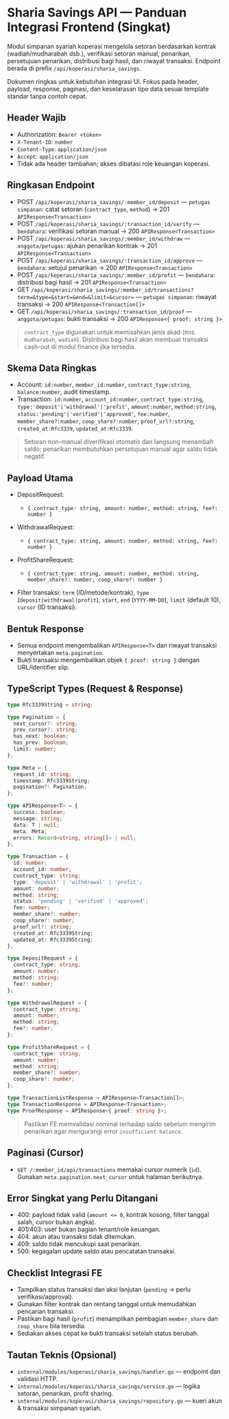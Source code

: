 # Sharia Savings API — Panduan Integrasi Frontend (Singkat)

Modul simpanan syariah koperasi mengelola setoran berdasarkan kontrak (wadiah/mudharabah dsb.), verifikasi setoran manual, penarikan, persetujuan penarikan, distribusi bagi hasil, dan riwayat transaksi. Endpoint berada di prefix `/api/koperasi/sharia_savings`.

Dokumen ringkas untuk kebutuhan integrasi UI. Fokus pada header, payload, response, paginasi, dan keselarasan tipe data sesuai template standar tanpa contoh cepat.

## Header Wajib

- Authorization: `Bearer <token>`
- `X-Tenant-ID`: `number`
- `Content-Type`: `application/json`
- `Accept`: `application/json`
- Tidak ada header tambahan; akses dibatasi role keuangan koperasi.

## Ringkasan Endpoint

- POST `/api/koperasi/sharia_savings/:member_id/deposit` — `petugas simpanan`: catat setoran (`contract_type`, `method`) → 201 `APIResponse<Transaction>`
- POST `/api/koperasi/sharia_savings/:transaction_id/verify` — `bendahara`: verifikasi setoran manual → 200 `APIResponse<Transaction>`
- POST `/api/koperasi/sharia_savings/:member_id/withdraw` — `anggota/petugas`: ajukan penarikan kontrak → 201 `APIResponse<Transaction>`
- POST `/api/koperasi/sharia_savings/:transaction_id/approve` — `bendahara`: setujui penarikan → 200 `APIResponse<Transaction>`
- POST `/api/koperasi/sharia_savings/:member_id/profit` — `bendahara`: distribusi bagi hasil → 201 `APIResponse<Transaction>`
- GET `/api/koperasi/sharia_savings/:member_id/transactions?term=&type=&start=&end=&limit=&cursor=` — `petugas simpanan`: riwayat transaksi → 200 `APIResponse<Transaction[]>`
- GET `/api/koperasi/sharia_savings/:transaction_id/proof` — `anggota/petugas`: bukti transaksi → 200 `APIResponse<{ proof: string }>`

> `contract_type` digunakan untuk memisahkan jenis akad (mis. `mudharabah`, `wadiah`). Distribusi bagi hasil akan membuat transaksi cash-out di modul finance jika tersedia.

## Skema Data Ringkas

- Account: `id:number`, `member_id:number`, `contract_type:string`, `balance:number`, audit timestamp.
- Transaction: `id:number`, `account_id:number`, `contract_type:string`, `type:'deposit'|'withdrawal'|'profit'`, `amount:number`, `method:string`, `status:'pending'|'verified'|'approved'`, `fee:number`, `member_share?:number`, `coop_share?:number`, `proof_url?:string`, `created_at:Rfc3339`, `updated_at:Rfc3339`.

> Setoran non-manual diverifikasi otomatis dan langsung menambah saldo; penarikan membutuhkan persetujuan manual agar saldo tidak negatif.

## Payload Utama

- DepositRequest:
  - `{ contract_type: string, amount: number, method: string, fee?: number }`

- WithdrawalRequest:
  - `{ contract_type: string, amount: number, method: string, fee?: number }`

- ProfitShareRequest:
  - `{ contract_type: string, amount: number, method: string, member_share?: number, coop_share?: number }`

- Filter transaksi: `term` (ID/metode/kontrak), `type` (`deposit|withdrawal|profit`), `start`, `end` (`YYYY-MM-DD`), `limit` (default 10), `cursor` (ID transaksi).

## Bentuk Response

- Semua endpoint mengembalikan `APIResponse<T>` dan riwayat transaksi menyertakan `meta.pagination`.
- Bukti transaksi mengembalikan objek `{ proof: string }` dengan URL/identifier slip.

## TypeScript Types (Request & Response)

```ts
type Rfc3339String = string;

type Pagination = {
  next_cursor?: string;
  prev_cursor?: string;
  has_next: boolean;
  has_prev: boolean;
  limit: number;
};

type Meta = {
  request_id: string;
  timestamp: Rfc3339String;
  pagination?: Pagination;
};

type APIResponse<T> = {
  success: boolean;
  message: string;
  data: T | null;
  meta: Meta;
  errors: Record<string, string[]> | null;
};

type Transaction = {
  id: number;
  account_id: number;
  contract_type: string;
  type: 'deposit' | 'withdrawal' | 'profit';
  amount: number;
  method: string;
  status: 'pending' | 'verified' | 'approved';
  fee: number;
  member_share?: number;
  coop_share?: number;
  proof_url?: string;
  created_at: Rfc3339String;
  updated_at: Rfc3339String;
};

type DepositRequest = {
  contract_type: string;
  amount: number;
  method: string;
  fee?: number;
};

type WithdrawalRequest = {
  contract_type: string;
  amount: number;
  method: string;
  fee?: number;
};

type ProfitShareRequest = {
  contract_type: string;
  amount: number;
  method: string;
  member_share?: number;
  coop_share?: number;
};

type TransactionListResponse = APIResponse<Transaction[]>;
type TransactionResponse = APIResponse<Transaction>;
type ProofResponse = APIResponse<{ proof: string }>;
```

> Pastikan FE memvalidasi nominal terhadap saldo sebelum mengirim penarikan agar mengurangi error `insufficient balance`.

## Paginasi (Cursor)

- `GET /:member_id/api/transactions` memakai cursor numerik (`id`). Gunakan `meta.pagination.next_cursor` untuk halaman berikutnya.

## Error Singkat yang Perlu Ditangani

- 400: payload tidak valid (`amount <= 0`, kontrak kosong, filter tanggal salah, cursor bukan angka).
- 401/403: user bukan bagian tenant/role keuangan.
- 404: akun atau transaksi tidak ditemukan.
- 409: saldo tidak mencukupi saat penarikan.
- 500: kegagalan update saldo atau pencatatan transaksi.

## Checklist Integrasi FE

- Tampilkan status transaksi dan aksi lanjutan (`pending` -> perlu verifikasi/approval).
- Gunakan filter kontrak dan rentang tanggal untuk memudahkan pencarian transaksi.
- Pastikan bagi hasil (`profit`) menampilkan pembagian `member_share` dan `coop_share` bila tersedia.
- Sediakan akses cepat ke bukti transaksi setelah status berubah.

## Tautan Teknis (Opsional)

- `internal/modules/koperasi/sharia_savings/handler.go` — endpoint dan validasi HTTP.
- `internal/modules/koperasi/sharia_savings/service.go` — logika setoran, penarikan, profit sharing.
- `internal/modules/koperasi/sharia_savings/repository.go` — kueri akun & transaksi simpanan syariah.

